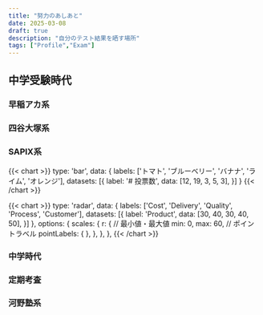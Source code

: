 ```yaml
---
title: "努力のあしあと"
date: 2025-03-08
draft: true
description: "自分のテスト結果を晒す場所"
tags: ["Profile","Exam"]
---
```


## 中学受験時代
### 早稲アカ系
### 四谷大塚系
### SAPIX系

{{< chart >}}
type: 'bar',
data: {
  labels: ['トマト', 'ブルーベリー', 'バナナ', 'ライム', 'オレンジ'],
  datasets: [{
    label: '# 投票数',
    data: [12, 19, 3, 5, 3],
  }]
}
{{< /chart >}}

{{< chart >}}
  type: 'radar',
  data: {
    labels: ['Cost', 'Delivery', 'Quality', 'Process', 'Customer'],
    datasets: [{
      label: 'Product',
      data: [30, 40, 30, 40, 50],
    }]
  },
  options: {
    scales: {
      r: {
        // 最小値・最大値
        min: 0,
        max: 60,
        // ポイントラベル
        pointLabels: {
        },
      },
    },
  },
{{< /chart >}}


### 中学時代
### 定期考査
### 河野塾系